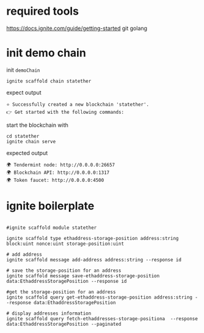 

# required tools
https://docs.ignite.com/guide/getting-started
git
golang

# init demo chain

init `demoChain`
```shell
ignite scaffold chain statether 
```
expect output
```shell
⭐️ Successfully created a new blockchain 'statether'.
👉 Get started with the following commands:

```

start the blockchain with
```shell
cd statether
ignite chain serve
```

expected output
```shell
🌍 Tendermint node: http://0.0.0.0:26657
🌍 Blockchain API: http://0.0.0.0:1317
🌍 Token faucet: http://0.0.0.0:4500
```


# ignite boilerplate
```shell

#ignite scaffold module statether

ignite scaffold type ethaddress-storage-position address:string block:uint nonce:uint storage-position:uint 

# add address
ignite scaffold message add-address address:string --response id

# save the storage-position for an address
ignite scaffold message save-ethaddress-storage-position data:EthaddressStoragePosition --response id

#get the storage-position for an address
ignite scaffold query get-ethaddress-storage-position address:string --response data:EthaddressStoragePosition

# display addresses information
ignite scaffold query fetch-ethaddresses-storage-positiona  --response data:EthaddressStoragePosition --paginated
```
